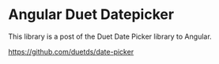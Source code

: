 # Angular Duet Datepicker

This library is a post of the Duet Date Picker library to Angular.

https://github.com/duetds/date-picker
